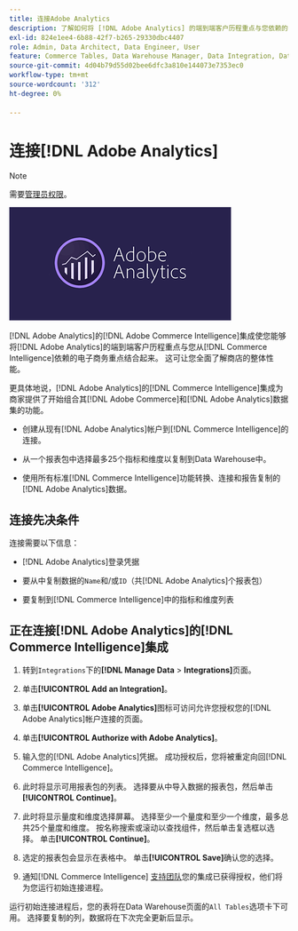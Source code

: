 ```yaml
---
title: 连接Adobe Analytics
description: 了解如何将 [!DNL Adobe Analytics] 的端到端客户历程重点与您依赖的 [!DNL Commerce Intelligence]的电子商务重点结合起来。
exl-id: 824e1ee4-6b88-42f7-b265-29330dbc4407
role: Admin, Data Architect, Data Engineer, User
feature: Commerce Tables, Data Warehouse Manager, Data Integration, Data Import/Export
source-git-commit: 4d04b79d55d02bee6dfc3a810e144073e7353ec0
workflow-type: tm+mt
source-wordcount: '312'
ht-degree: 0%

---
```


# 连接[!DNL Adobe Analytics]

>[!NOTE]
>
>需要[管理员权限](../../../administrator/user-management/user-management.md)。

![Adobe Analytics徽标](../../../assets/adobe-analytic-slogo.png)

[!DNL Adobe Analytics]的[!DNL Adobe Commerce Intelligence]集成使您能够将[!DNL Adobe Analytics]的端到端客户历程重点与您从[!DNL Commerce Intelligence]依赖的电子商务重点结合起来。 这可让您全面了解商店的整体性能。

更具体地说，[!DNL Adobe Analytics]的[!DNL Commerce Intelligence]集成为商家提供了开始组合其[!DNL Adobe Commerce]和[!DNL Adobe Analytics]数据集的功能。

- 创建从现有[!DNL Adobe Analytics]帐户到[!DNL Commerce Intelligence]的连接。

- 从一个报表包中选择最多25个指标和维度以复制到Data Warehouse中。

- 使用所有标准[!DNL Commerce Intelligence]功能转换、连接和报告复制的[!DNL Adobe Analytics]数据。

## 连接先决条件

连接需要以下信息：

- [!DNL Adobe Analytics]登录凭据

- 要从中复制数据的`Name`和/或`ID`（共[!DNL Adobe Analytics]个报表包）

- 要复制到[!DNL Commerce Intelligence]中的指标和维度列表

## 正在连接[!DNL Adobe Analytics]的[!DNL Commerce Intelligence]集成

1. 转到`Integrations`下的&#x200B;**[!DNL Manage Data** > **Integrations]**&#x200B;页面。

1. 单击&#x200B;**[!UICONTROL Add an Integration]**。

1. 单击&#x200B;**[!UICONTROL Adobe Analytics]**&#x200B;图标可访问允许您授权您的[!DNL Adobe Analytics]帐户连接的页面。

1. 单击&#x200B;**[!UICONTROL Authorize with Adobe Analytics]**。

1. 输入您的[!DNL Adobe Analytics]凭据。 成功授权后，您将被重定向回[!DNL Commerce Intelligence]。

1. 此时将显示可用报表包的列表。 选择要从中导入数据的报表包，然后单击&#x200B;**[!UICONTROL Continue]**。

1. 此时将显示量度和维度选择屏幕。 选择至少一个量度和至少一个维度，最多总共25个量度和维度。 按名称搜索或滚动以查找组件，然后单击复选框以选择。 单击&#x200B;**[!UICONTROL Continue]**。

1. 选定的报表包会显示在表格中。 单击&#x200B;**[!UICONTROL Save]**&#x200B;确认您的选择。

1. 通知[!DNL Commerce Intelligence] [支持团队](https://experienceleague.adobe.com/docs/commerce-knowledge-base/kb/troubleshooting/miscellaneous/mbi-service-policies.html?lang=zh-Hans)您的集成已获得授权，他们将为您运行初始连接进程。

运行初始连接进程后，您的表将在Data Warehouse页面的`All Tables`选项卡下可用。 选择要复制的列，数据将在下次完全更新后显示。
